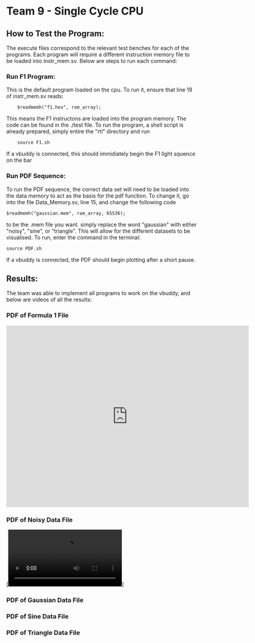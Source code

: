 # Team 9 - Single Cycle CPU

## How to Test the Program:

The execute files correspond to the relevant test benches for each of the programs. Each program will require a different instruction memory file to be loaded into instr_mem.sv. Below are steps to run each command:

### Run F1 Program:

This is the default program loaded on the cpu. To run it, ensure that line 19 of instr_mem.sv reads:
```
    $readmemh("f1.hex", rom_array);
```
This means the F1 instructons are loaded into the program memory. The code can be found in the ./test file. To run the program, a shell script is already prepared, simply entire the "rtl" directory and run
```
    source F1.sh
```
If a vbuddy is connected, this should immidiately begin the F1 light squence on the bar

### Run PDF Sequence:
To run the PDF sequence, the correct data set will need to be loaded into the data memory to act as the basis for the pdf function. To change it, go into the file Data_Memory.sv, line 15, and change the following code
```
$readmemh("gaussian.mem", ram_array, 65536);
```
to be the .mem file you want. simply replace the word "gaussian" with either "noisy", "sine", or "triangle". This will allow for the different datasets to be visualised. To run, enter the command in the terminal:
```
source PDF.sh
```
If a vbuddy is connected, the PDF should begin plotting after a short pause.

## Results:

The team was able to implement all programs to work on the vbuddy, and below are videos of all the results:

### PDF of Formula 1 File
<iframe
    width="640"
    height="480"
    src="https://youtube.com/shorts/bpn-pUrOQ-U?feature=share"
    frameborder="0"
    allow="autoplay; encrypted-media"
    allowfullscreen
>
</iframe>


### PDF of Noisy Data File
[![Noisy Data Video](videos/noisy.mp4)]


### PDF of Gaussian Data File


### PDF of Sine Data File


### PDF of Triangle Data File

